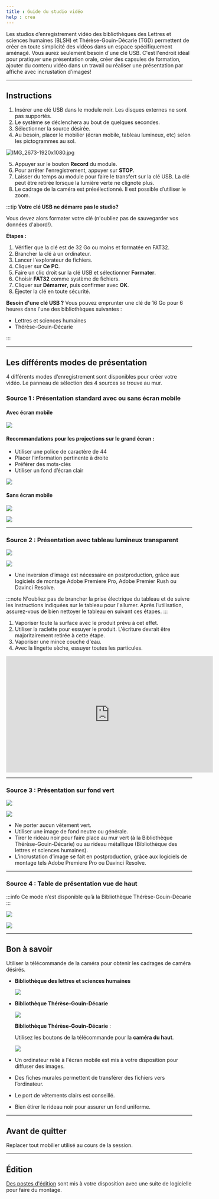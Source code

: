 ```yaml
---
title : Guide du studio vidéo
help : crea
---
```


Les studios d’enregistrement vidéo des bibliothèques des Lettres et sciences humaines (BLSH) et Thérèse-Gouin-Décarie (TGD) permettent de créer en toute simplicité des vidéos dans un espace spécifiquement aménagé. Vous aurez seulement besoin d'une clé USB. C'est l'endroit idéal pour pratiquer une présentation orale, créer des capsules de formation, ajouter du contenu vidéo dans un travail ou réaliser une présentation par affiche avec incrustation d’images!

---

## Instructions

1. Insérer une clé USB dans le module noir. Les disques externes ne sont pas supportés.
2. Le système se déclenchera au bout de quelques secondes.
3. Sélectionner la source désirée.
4. Au besoin, placer le mobilier (écran mobile, tableau lumineux, etc) selon les pictogrammes au sol.

![IMG_2673-1920x1080.jpg](/img/docs/studiovideo1.webp)

5. Appuyer sur le bouton **Record** du module.
6. Pour arrêter l'enregistrement, appuyer sur **STOP**.
7. Laisser du temps au module pour faire le transfert sur la clé USB. La clé peut être retirée lorsque la lumière verte ne clignote plus.
8. Le cadrage de la caméra est présélectionné. Il est possible d’utiliser le zoom.


:::tip **Votre clé USB ne démarre pas le studio?**

Vous devez alors formater votre clé (n'oubliez pas de sauvegarder vos données d'abord!).

**Étapes :**

1. Vérifier que la clé est de 32 Go ou moins et formatée en FAT32.
2. Brancher la clé à un ordinateur.
3. Lancer l'explorateur de fichiers.
4. Cliquer sur **Ce PC**.
5. Faire un clic droit sur la clé USB et sélectionner **Formater**.
6. Choisir **FAT32** comme système de fichiers.
7. Cliquer sur **Démarrer**, puis confirmer avec **OK**.
8. Éjecter la clé en toute sécurité.

**Besoin d'une clé USB ?** Vous pouvez emprunter une clé de 16 Go pour 6 heures dans l'une des bibliothèques suivantes :

- Lettres et sciences humaines
- Thérèse-Gouin-Décarie

:::

---

## Les différents modes de présentation

4 différents modes d’enregistrement sont disponibles pour créer votre vidéo. Le panneau de sélection des 4 sources se trouve au mur.

### Source 1 : Présentation standard avec ou sans écran mobile

#### Avec écran mobile

![](/img/docs/studiovideo2.webp)

#### Recommandations pour les projections sur le grand écran :

- Utiliser une police de caractère de 44
- Placer l’information pertinente à droite
- Préférer des mots-clés
- Utiliser un fond d’écran clair

![](/img/docs/studiovideo3.webp)

#### Sans écran mobile

![](/img/docs/studiovideo4.webp)

![](/img/docs/studiovideo5.webp)

---

### Source 2 : Présentation avec tableau lumineux transparent

![](/img/docs/studiovideo6.webp)

![](/img/docs/studiovideo7.webp)

- Une inversion d’image est nécessaire en postproduction, grâce aux logiciels de montage Adobe Premiere Pro, Adobe Premier Rush ou Davinci Resolve.

:::note
N'oubliez pas de brancher la prise électrique du tableau et de suivre les instructions indiquées sur le tableau pour l'allumer. Après l’utilisation, assurez-vous de bien nettoyer le tableau en suivant ces étapes.
:::

1. Vaporiser toute la surface avec le produit prévu à cet effet.
2. Utiliser la raclette pour essuyer le produit. L'écriture devrait être majoritairement retirée à cette étape.
3. Vaporiser une mince couche d'eau.
4. Avec la lingette sèche, essuyer toutes les particules.
   
<iframe width="560" height="315" src="https://www.youtube-nocookie.com/embed/NFxWiwcch58?si=pbdOBazs5mbB1e-V" title="YouTube video player" frameborder="0" allow="accelerometer; autoplay; clipboard-write; encrypted-media; gyroscope; picture-in-picture; web-share" referrerpolicy="strict-origin-when-cross-origin" allowfullscreen></iframe>

---


### Source 3 : Présentation sur fond vert

![](/img/docs/studiovideo8.webp)

![](/img/docs/studiovideo9.webp)

- Ne porter aucun vêtement vert.
- Utiliser une image de fond neutre ou générale.
- Tirer le rideau noir pour faire place au mur vert (à la Bibliothèque Thérèse-Gouin-Décarie) ou au rideau métallique (Bibliothèque des lettres et sciences humaines).
- L’incrustation d’image se fait en postproduction, grâce aux logiciels de montage tels Adobe Premiere Pro ou Davinci Resolve.

---

### Source 4 : Table de présentation vue de haut

:::info
Ce mode n’est disponible qu’à la Bibliothèque Thérèse-Gouin-Décarie
:::


![](/img/docs/studiovideo10.webp)

![](/img/docs/studiovideo11.webp)

---

## Bon à savoir

Utiliser la télécommande de la caméra pour obtenir les cadrages de caméra désirés.

- **Bibliothèque des lettres et sciences humaines**
    
    ![](/img/docs/studiovideo12.webp)
    

- **Bibliothèque Thérèse-Gouin-Décarie**
    
    ![](/img/docs/studiovideo13.webp)
    
    **Bibliothèque Thérèse-Gouin-Décarie** : 
    
    Utilisez les boutons de la télécommande pour la **caméra du haut**.
    
    ![](/img/docs/studiovideo14.webp)
    
- Un ordinateur relié à l'écran mobile est mis à votre disposition pour diffuser des images.
- Des fiches murales permettent de transférer des fichiers vers l’ordinateur.
- Le port de vêtements clairs est conseillé.
- Bien étirer le rideau noir pour assurer un fond uniforme.

---

## Avant de quitter

Replacer tout mobilier utilisé au cours de la session.

---

## Édition

[Des postes d'édition](postes-edition) sont mis à votre disposition avec une suite de logicielle pour faire du montage.
